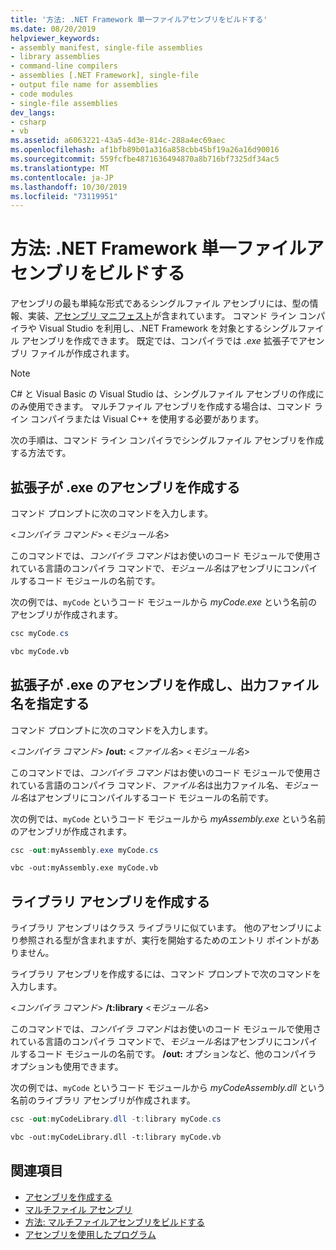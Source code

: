 ```yaml
---
title: '方法: .NET Framework 単一ファイルアセンブリをビルドする'
ms.date: 08/20/2019
helpviewer_keywords:
- assembly manifest, single-file assemblies
- library assemblies
- command-line compilers
- assemblies [.NET Framework], single-file
- output file name for assemblies
- code modules
- single-file assemblies
dev_langs:
- csharp
- vb
ms.assetid: a6063221-43a5-4d3e-814c-288a4ec69aec
ms.openlocfilehash: af1bfb89b01a316a858cbb45bf19a26a16d90016
ms.sourcegitcommit: 559fcfbe4871636494870a8b716bf7325df34ac5
ms.translationtype: MT
ms.contentlocale: ja-JP
ms.lasthandoff: 10/30/2019
ms.locfileid: "73119951"
---
```

# <a name="how-to-build-a-net-framework-single-file-assembly"></a>方法: .NET Framework 単一ファイルアセンブリをビルドする

アセンブリの最も単純な形式であるシングルファイル アセンブリには、型の情報、実装、[アセンブリ マニフェスト](../../standard/assembly/manifest.md)が含まれています。 コマンド ライン コンパイラや Visual Studio を利用し、.NET Framework を対象とするシングルファイル アセンブリを作成できます。 既定では、コンパイラでは *.exe* 拡張子でアセンブリ ファイルが作成されます。

> [!NOTE]
> C# と Visual Basic の Visual Studio は、シングルファイル アセンブリの作成にのみ使用できます。 マルチファイル アセンブリを作成する場合は、コマンド ライン コンパイラまたは Visual C++ を使用する必要があります。

次の手順は、コマンド ライン コンパイラでシングルファイル アセンブリを作成する方法です。

## <a name="create-an-assembly-with-an-exe-extension"></a>拡張子が .exe のアセンブリを作成する

コマンド プロンプトに次のコマンドを入力します。

\<*コンパイラ コマンド*> \<*モジュール名*>

このコマンドでは、*コンパイラ コマンド*はお使いのコード モジュールで使用されている言語のコンパイラ コマンドで、*モジュール名*はアセンブリにコンパイルするコード モジュールの名前です。

次の例では、`myCode` というコード モジュールから *myCode.exe* という名前のアセンブリが作成されます。

```csharp
csc myCode.cs
```

```vb
vbc myCode.vb
```

## <a name="create-an-assembly-with-an-exe-extension-and-specify-the-output-file-name"></a>拡張子が .exe のアセンブリを作成し、出力ファイル名を指定する

コマンド プロンプトに次のコマンドを入力します。

\<*コンパイラ コマンド*>  **/out:** \<*ファイル名*> \<*モジュール名*>

このコマンドでは、*コンパイラ コマンド*はお使いのコード モジュールで使用されている言語のコンパイラ コマンド、*ファイル名*は出力ファイル名、*モジュール名*はアセンブリにコンパイルするコード モジュールの名前です。

次の例では、`myCode` というコード モジュールから *myAssembly.exe* という名前のアセンブリが作成されます。

```csharp
csc -out:myAssembly.exe myCode.cs
```

```vb
vbc -out:myAssembly.exe myCode.vb
```

## <a name="create-library-assemblies"></a>ライブラリ アセンブリを作成する
 ライブラリ アセンブリはクラス ライブラリに似ています。 他のアセンブリにより参照される型が含まれますが、実行を開始するためのエントリ ポイントがありません。

ライブラリ アセンブリを作成するには、コマンド プロンプトで次のコマンドを入力します。

\<*コンパイラ コマンド*>  **/t:library** \<*モジュール名*>

このコマンドでは、*コンパイラ コマンド*はお使いのコード モジュールで使用されている言語のコンパイラ コマンドで、*モジュール名*はアセンブリにコンパイルするコード モジュールの名前です。 **/out:** オプションなど、他のコンパイラ オプションも使用できます。

次の例では、`myCode` というコード モジュールから *myCodeAssembly.dll* という名前のライブラリ アセンブリが作成されます。

```csharp
csc -out:myCodeLibrary.dll -t:library myCode.cs
```

```vb
vbc -out:myCodeLibrary.dll -t:library myCode.vb
```

## <a name="see-also"></a>関連項目

- [アセンブリを作成する](../../standard/assembly/create.md)
- [マルチファイル アセンブリ](multifile-assemblies.md)
- [方法: マルチファイルアセンブリをビルドする](build-multifile-assembly.md)
- [アセンブリを使用したプログラム](../../standard/assembly/program.md)
